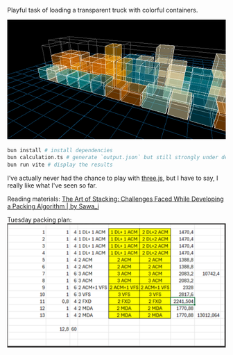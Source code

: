 Playful task of loading a transparent truck with colorful containers.

![preview.gif](preview.gif)

```bash
bun install # install dependencies
bun calculation.ts # generate `output.json` but still strongly under development! 🐣
bun run vite # display the results
```

I’ve actually never had the chance to play with [three.js](https://threejs.org/), but I have to say, I really like what I've seen so far.

Reading materials:
[The Art of Stacking: Challenges Faced While Developing a Packing Algorithm | by Sawa_i](https://medium.com/@fayyazawais1412/the-art-of-stacking-challenges-faced-while-developing-a-packing-algorithm-64d869b924ab)

Tuesday packing plan:
![examplePacking.png](examplePacking.png)